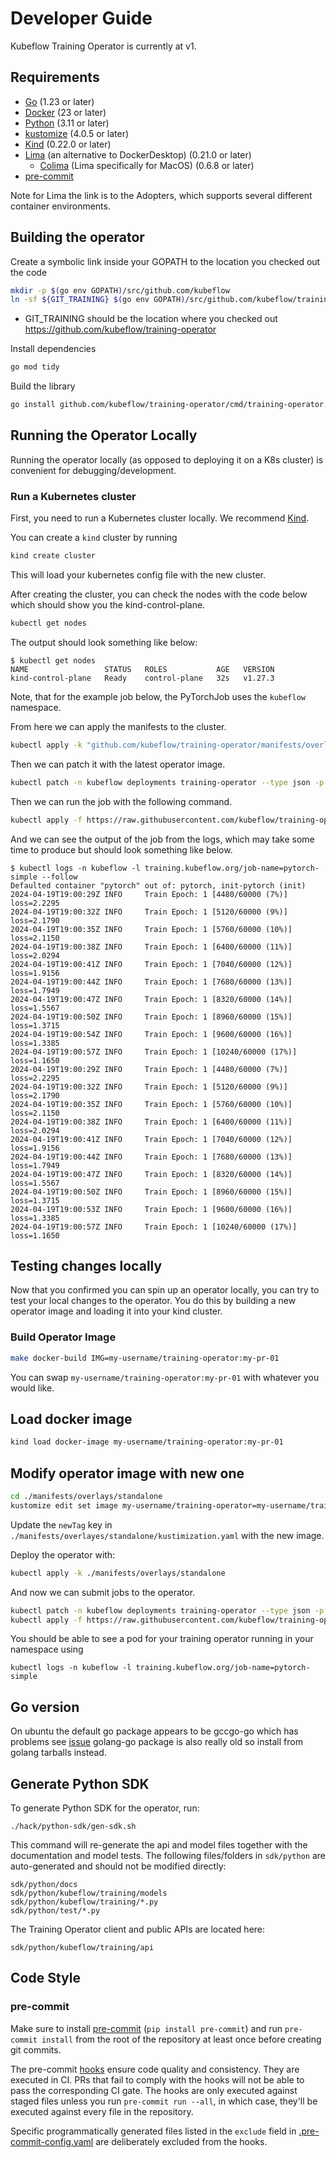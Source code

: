 # Developer Guide

Kubeflow Training Operator is currently at v1.

## Requirements

- [Go](https://golang.org/) (1.23 or later)
- [Docker](https://docs.docker.com/) (23 or later)
- [Python](https://www.python.org/) (3.11 or later)
- [kustomize](https://kustomize.io/) (4.0.5 or later)
- [Kind](https://kind.sigs.k8s.io/) (0.22.0 or later)
- [Lima](https://github.com/lima-vm/lima?tab=readme-ov-file#adopters) (an alternative to DockerDesktop) (0.21.0 or later)
  - [Colima](https://github.com/abiosoft/colima) (Lima specifically for MacOS) (0.6.8 or later)
- [pre-commit](https://pre-commit.com/)

Note for Lima the link is to the Adopters, which supports several different container environments.

## Building the operator

Create a symbolic link inside your GOPATH to the location you checked out the code

```sh
mkdir -p $(go env GOPATH)/src/github.com/kubeflow
ln -sf ${GIT_TRAINING} $(go env GOPATH)/src/github.com/kubeflow/training-operator
```

- GIT_TRAINING should be the location where you checked out https://github.com/kubeflow/training-operator

Install dependencies

```sh
go mod tidy
```

Build the library

```sh
go install github.com/kubeflow/training-operator/cmd/training-operator.v1
```

## Running the Operator Locally

Running the operator locally (as opposed to deploying it on a K8s cluster) is convenient for debugging/development.

### Run a Kubernetes cluster

First, you need to run a Kubernetes cluster locally. We recommend [Kind](https://kind.sigs.k8s.io).

You can create a `kind` cluster by running
```sh
kind create cluster
```
This will load your kubernetes config file with the new cluster.

After creating the cluster, you can check the nodes with the code below which should show you the kind-control-plane.
```sh
kubectl get nodes
```
The output should look something like below:
```
$ kubectl get nodes
NAME                 STATUS   ROLES           AGE   VERSION
kind-control-plane   Ready    control-plane   32s   v1.27.3
```
Note, that for the example job below, the PyTorchJob uses the `kubeflow` namespace.

From here we can apply the manifests to the cluster.
```sh
kubectl apply -k "github.com/kubeflow/training-operator/manifests/overlays/standalone"
```

Then we can patch it with the latest operator image.
```sh
kubectl patch -n kubeflow deployments training-operator --type json -p '[{"op": "replace", "path": "/spec/template/spec/containers/0/image", "value": "kubeflow/training-operator:latest"}]'
```
Then we can run the job with the following command.

```sh
kubectl apply -f https://raw.githubusercontent.com/kubeflow/training-operator/master/examples/pytorch/simple.yaml
```
And we can see the output of the job from the logs, which may take some time to produce but should look something like below.
```
$ kubectl logs -n kubeflow -l training.kubeflow.org/job-name=pytorch-simple --follow
Defaulted container "pytorch" out of: pytorch, init-pytorch (init)
2024-04-19T19:00:29Z INFO     Train Epoch: 1 [4480/60000 (7%)]	loss=2.2295
2024-04-19T19:00:32Z INFO     Train Epoch: 1 [5120/60000 (9%)]	loss=2.1790
2024-04-19T19:00:35Z INFO     Train Epoch: 1 [5760/60000 (10%)]	loss=2.1150
2024-04-19T19:00:38Z INFO     Train Epoch: 1 [6400/60000 (11%)]	loss=2.0294
2024-04-19T19:00:41Z INFO     Train Epoch: 1 [7040/60000 (12%)]	loss=1.9156
2024-04-19T19:00:44Z INFO     Train Epoch: 1 [7680/60000 (13%)]	loss=1.7949
2024-04-19T19:00:47Z INFO     Train Epoch: 1 [8320/60000 (14%)]	loss=1.5567
2024-04-19T19:00:50Z INFO     Train Epoch: 1 [8960/60000 (15%)]	loss=1.3715
2024-04-19T19:00:54Z INFO     Train Epoch: 1 [9600/60000 (16%)]	loss=1.3385
2024-04-19T19:00:57Z INFO     Train Epoch: 1 [10240/60000 (17%)]	loss=1.1650
2024-04-19T19:00:29Z INFO     Train Epoch: 1 [4480/60000 (7%)]	loss=2.2295
2024-04-19T19:00:32Z INFO     Train Epoch: 1 [5120/60000 (9%)]	loss=2.1790
2024-04-19T19:00:35Z INFO     Train Epoch: 1 [5760/60000 (10%)]	loss=2.1150
2024-04-19T19:00:38Z INFO     Train Epoch: 1 [6400/60000 (11%)]	loss=2.0294
2024-04-19T19:00:41Z INFO     Train Epoch: 1 [7040/60000 (12%)]	loss=1.9156
2024-04-19T19:00:44Z INFO     Train Epoch: 1 [7680/60000 (13%)]	loss=1.7949
2024-04-19T19:00:47Z INFO     Train Epoch: 1 [8320/60000 (14%)]	loss=1.5567
2024-04-19T19:00:50Z INFO     Train Epoch: 1 [8960/60000 (15%)]	loss=1.3715
2024-04-19T19:00:53Z INFO     Train Epoch: 1 [9600/60000 (16%)]	loss=1.3385
2024-04-19T19:00:57Z INFO     Train Epoch: 1 [10240/60000 (17%)]	loss=1.1650
```

## Testing changes locally

Now that you confirmed you can spin up an operator locally, you can try to test your local changes to the operator.
You do this by building a new operator image and loading it into your kind cluster.

### Build Operator Image
```sh
make docker-build IMG=my-username/training-operator:my-pr-01
```
You can swap `my-username/training-operator:my-pr-01` with whatever you would like.

## Load docker image
```sh
kind load docker-image my-username/training-operator:my-pr-01
```

## Modify operator image with new one

```sh
cd ./manifests/overlays/standalone
kustomize edit set image my-username/training-operator=my-username/training-operator:my-pr-01
```
Update the `newTag` key in `./manifests/overlayes/standalone/kustimization.yaml` with the new image.

Deploy the operator with:
```sh
kubectl apply -k ./manifests/overlays/standalone
```
And now we can submit jobs to the operator.
```sh
kubectl patch -n kubeflow deployments training-operator --type json -p '[{"op": "replace", "path": "/spec/template/spec/containers/0/image", "value": "my-username/training-operator:my-pr-01"}]'
kubectl apply -f https://raw.githubusercontent.com/kubeflow/training-operator/master/examples/pytorch/simple.yaml
```
You should be able to see a pod for your training operator running in your namespace using
```
kubectl logs -n kubeflow -l training.kubeflow.org/job-name=pytorch-simple
```
## Go version

On ubuntu the default go package appears to be gccgo-go which has problems see [issue](https://github.com/golang/go/issues/15429) golang-go package is also really old so install from golang tarballs instead.

## Generate Python SDK

To generate Python SDK for the operator, run:

```
./hack/python-sdk/gen-sdk.sh
```

This command will re-generate the api and model files together with the documentation and model tests.
The following files/folders in `sdk/python` are auto-generated and should not be modified directly:

```
sdk/python/docs
sdk/python/kubeflow/training/models
sdk/python/kubeflow/training/*.py
sdk/python/test/*.py
```

The Training Operator client and public APIs are located here:

```
sdk/python/kubeflow/training/api
```

## Code Style

### pre-commit

Make sure to install [pre-commit](https://pre-commit.com/) (`pip install
pre-commit`) and run `pre-commit install` from the root of the repository at
least once before creating git commits.

The pre-commit [hooks](../../.pre-commit-config.yaml) ensure code quality and
consistency. They are executed in CI. PRs that fail to comply with the hooks
will not be able to pass the corresponding CI gate. The hooks are only executed
against staged files unless you run `pre-commit run --all`, in which case,
they'll be executed against every file in the repository.

Specific programmatically generated files listed in the `exclude` field in
[.pre-commit-config.yaml](../../.pre-commit-config.yaml) are deliberately
excluded from the hooks.
